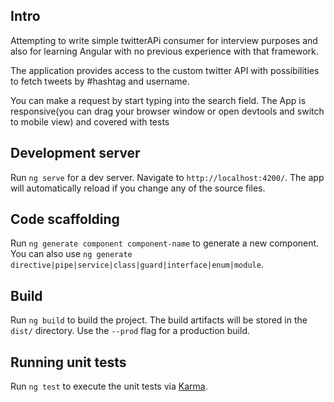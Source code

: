 ## Intro

Attempting to write simple twitterAPi consumer for interview purposes and also for learning Angular with no previous experience with that framework.

The application provides access to the custom twitter API with possibilities to fetch tweets by #hashtag and username.

You can make a request by start typing into the search field.
The App is responsive(you can drag your browser window or open devtools and switch to mobile view) and covered with tests

## Development server

Run `ng serve` for a dev server. Navigate to `http://localhost:4200/`. The app will automatically reload if you change any of the source files.

## Code scaffolding

Run `ng generate component component-name` to generate a new component. You can also use `ng generate directive|pipe|service|class|guard|interface|enum|module`.

## Build

Run `ng build` to build the project. The build artifacts will be stored in the `dist/` directory. Use the `--prod` flag for a production build.

## Running unit tests

Run `ng test` to execute the unit tests via [Karma](https://karma-runner.github.io).
